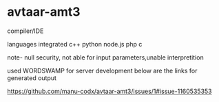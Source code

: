 # avtaar-amt3
compiler/IDE

languages integrated
c++
python
node.js
php
c

note- null security, not able for input parameters,unable interpretition

used WORDSWAMP for server development
below are the links for generated output

https://github.com/manu-codx/avtaar-amt3/issues/1#issue-1160535353





